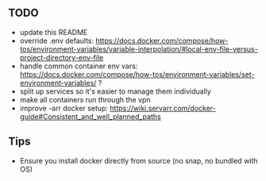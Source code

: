 ## TODO

- update this README
- override .env defaults: https://docs.docker.com/compose/how-tos/environment-variables/variable-interpolation/#local-env-file-versus-project-directory-env-file
- handle common container env vars: https://docs.docker.com/compose/how-tos/environment-variables/set-environment-variables/ ?
- split up services so it's easier to manage them individually
- make all containers run through the vpn
- improve -arr docker setup: https://wiki.servarr.com/docker-guide#Consistent_and_well_planned_paths

## Tips

- Ensure you install docker directly from source (no snap, no bundled with OS)